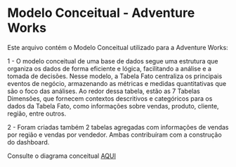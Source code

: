 # Modelo Conceitual - Adventure Works

Este arquivo contém o Modelo Conceitual utilizado para a Adventure Works:

1 - O modelo conceitual de uma base de dados segue uma estrutura que organiza os dados de forma eficiente e lógica, 
facilitando a análise e a tomada de decisões. 
Nesse modelo, a Tabela Fato centraliza os principais eventos de negócio, armazenando as métricas e medidas 
quantitativas que são o foco das análises. 
Ao redor dessa tabela, estão as 7 Tabelas Dimensões, 
que fornecem contextos descritivos e categóricos para os dados da Tabela Fato, 
como informações sobre vendas, produto, cliente, região, entre outros.

2 - Foram criadas também 2 tabelas agregadas com informações de vendas por região e vendas por vendedor.
Ambas contribuíram com a construção do dashboard.

Consulte o diagrama conceitual [AQUI](https://drive.google.com/file/d/1y7K-pbWnfoMp-z6jFCqorL1lGBcoz-JJ/view?usp=drive_link)